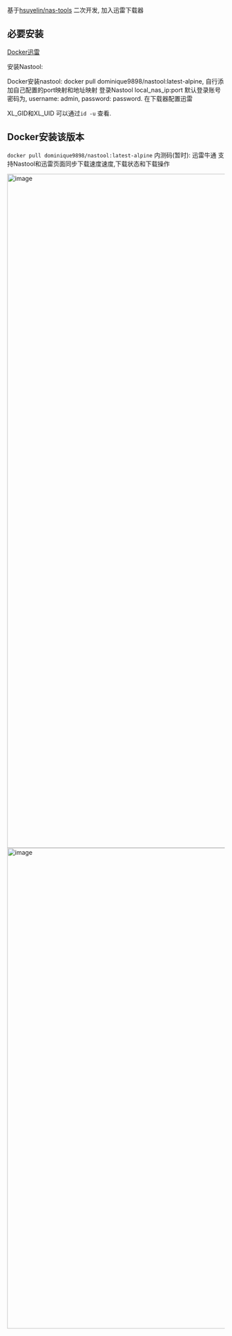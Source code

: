 基于[hsuyelin/nas-tools](https://github.com/hsuyelin/nas-tools) 二次开发, 加入迅雷下载器
## 必要安装
[Docker迅雷](https://github.com/cnk3x/xunlei)

安装Nastool:

Docker安装nastool: docker pull dominique9898/nastool:latest-alpine, 自行添加自己配置的port映射和地址映射
登录Nastool local_nas_ip:port
默认登录账号密码为, username: admin, password: password.
在下载器配置迅雷

XL_GID和XL_UID 可以通过`id -u` 查看.


## Docker安装该版本
`docker pull dominique9898/nastool:latest-alpine`
内测码(暂时): 迅雷牛通
支持Nastool和迅雷页面同步下载速度速度,下载状态和下载操作

<img width="1492" height="1562" alt="image" src="https://github.com/user-attachments/assets/1cfb9ca7-2ecb-4480-9ec5-df9a09bb9471" />
<img width="1482" height="1114" alt="image" src="https://github.com/user-attachments/assets/dde1e4c2-d632-45e0-a3f3-21fe4caafa48" />
